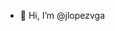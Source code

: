 - 👋 Hi, I’m @jlopezvga
<!---
jlopezvga/jlopezvga is a ✨ special ✨ repository because its `README.md` (this file) appears on your GitHub profile.
You can click the Preview link to take a look at your changes.
--->
